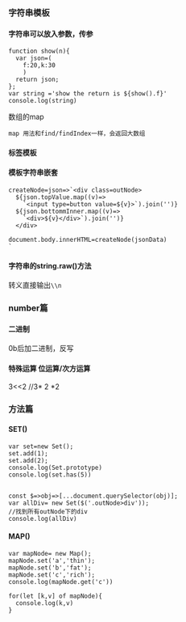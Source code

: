 ### 字符串模板
#### 字符串可以放入参数，传参
```
function show(n){
  var json=(
    f:20,k:30
    )
  return json;
};
var string ='show the return is ${show().f}'
console.log(string)
```
数组的map
```
map 用法和find/findIndex一样，会返回大数组
```
#### 标签模板
#### 模板字符串嵌套
```
createNode=json=>`<div class=outNode>
  ${json.topValue.map((v)=>
    `<input type=button value=${v}>`).join('')}
  ${json.bottommInner.map((v)=>
    `<div>${v}</div>`).join('')}
  </div>

document.body.innerHTML=createNode(jsonData)    
`
```
#### 字符串的string.raw()方法
转义直接输出`\\n`
### number篇
#### 二进制
0b后加二进制，反写
#### 特殊运算 位运算/次方运算
3<<2  //3* 2 *2
### 方法篇
#### SET()
```
var set=new Set();
set.add(1);
set.add(2);
console.log(Set.prototype)
console.log(set.has(5))


const $=>obj=>[...document.querySelector(obj)];
var allDiv= new Set($('.outNode>div'));
//找到所有outNode下的div
console.log(allDiv)
```

#### MAP()
```
var mapNode= new Map();
mapNode.set('a','thin');
mapNode.set('b','fat');
mapNode.set('c','rich');
console.log(mapNode.get('c'))

for(let [k,v] of mapNode){
  console.log(k,v)
}
```
